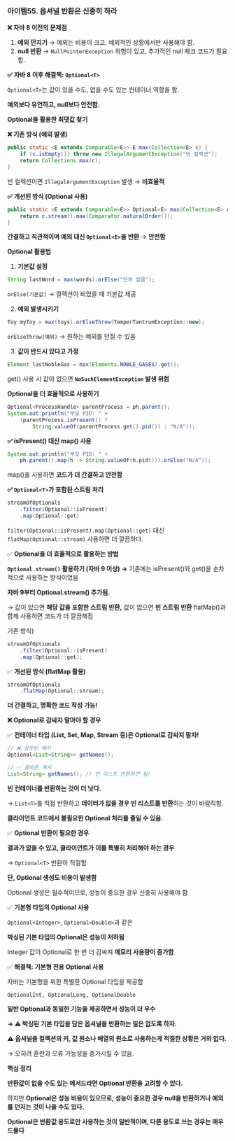 ### 아이템55. 옵셔널 반환은 신중히 하라

**❌ 자바 8 이전의 문제점**

1. **예외 던지기** → 예외는 비용이 크고, 예외적인 상황에서만 사용해야 함.
2. **null 반환** → `NullPointerException` 위험이 있고, 추가적인 null 체크 코드가 필요함.

**✅ 자바 8 이후 해결책: `Optional<T>`**

`Optional<T>`는 값이 있을 수도, 없을 수도 있는 컨테이너 역할을 함.

**예외보다 유연하고, null보다 안전함.**

**Optional을 활용한 최댓값 찾기**

**❌ 기존 방식 (예외 발생)**

```java
public static <E extends Comparable<E>> E max(Collection<E> c) {
    if (c.isEmpty()) throw new IllegalArgumentException("빈 컬렉션");
    return Collections.max(c);
}
```

빈 컬렉션이면 `IllegalArgumentException` 발생 → **비효율적**

**✅ 개선된 방식 (Optional 사용)**

```java
public static <E extends Comparable<E>> Optional<E> max(Collection<E> c) {
    return c.stream().max(Comparator.naturalOrder());
}
```

**간결하고 직관적이며 예외 대신 `Optional<E>`을 반환** → **안전함**

**Optional 활용법**

1. **기본값 설정**

```java
String lastWord = max(words).orElse("단어 없음");
```

`orElse(기본값)` → 컬렉션이 비었을 때 기본값 제공

2. **예외 발생시키기**

```java
Toy myToy = max(toys).orElseThrow(TemperTantrumException::new);
```

`orElseThrow(예외)` → 원하는 예외를 던질 수 있음

3. **값이 반드시 있다고 가정**

```java
Element lastNobleGas = max(Elements.NOBLE_GASES).get();
```

get() 사용 시 값이 없으면 **`NoSuchElementException` 발생 위험**

**Optional을 더 효율적으로 사용하기**

```java
Optional<ProcessHandle> parentProcess = ph.parent();
System.out.println("부모 PID: " + 
    (parentProcess.isPresent() ? 
        String.valueOf(parentProcess.get().pid()) : "N/A"));
```

**✅ isPresent() 대신 map() 사용**

```java
System.out.println("부모 PID: " +
    ph.parent().map(h -> String.valueOf(h.pid())).orElse("N/A"));
```

map()을 사용하면 **코드가 더 간결하고 안전함**

**✅ `Optional<T>`가 포함된 스트림 처리**

```java
streamOfOptionals
    .filter(Optional::isPresent)
    .map(Optional::get)
```

`filter(Optional::isPresent).map(Optional::get)` 대신 `flatMap(Optional::stream)` 사용하면 더 깔끔하다.

✅ **Optional을 더 효율적으로 활용하는 방법**

**`Optional.stream()` 활용하기 (자바 9 이상) →** 기존에는 isPresent()와 get()을 순차적으로 사용하는 방식이었음

**자바 9부터 Optional.stream() 추가됨.**

→ 값이 있으면 **해당 값을 포함한 스트림 반환,** 값이 없으면 **빈 스트림 반환** flatMap()과 함께 사용하면 코드가 더 깔끔해짐

기존 방식)

```java
streamOfOptionals
    .filter(Optional::isPresent)
    .map(Optional::get);
```

✅ **개선된 방식 (flatMap 활용)**

```java
streamOfOptionals
    .flatMap(Optional::stream);
```

**더 간결하고, 명확한 코드 작성 가능!**

**❌ Optional로 감싸지 말아야 할 경우**

✅ **컨테이너 타입 (List, Set, Map, Stream 등)은 Optional로 감싸지 말자!**

```java
// ❌ 잘못된 예시
Optional<List<String>> getNames();

// ✅ 올바른 예시
List<String> getNames(); // 빈 리스트 반환하면 됨!
```

**빈 컨테이너를 반환하는 것이 더 낫다.**

→ `List<T>`를 직접 반환하고 **데이터가 없을 경우 빈 리스트를 반환**하는 것이 바람직함.

**클라이언트 코드에서 불필요한 Optional 처리를 줄일 수 있음.**

✅ **Optional 반환이 필요한 경우**

**결과가 없을 수 있고, 클라이언트가 이를 특별히 처리해야 하는 경우**

→ `Optional<T>` 반환이 적절함

**단, Optional 생성도 비용이 발생함**

Optional 생성은 필수적이므로, 성능이 중요한 경우 신중히 사용해야 함

✅ **기본형 타입의 Optional 사용**

`Optional<Integer>`, `Optional<Double>`과 같은

**박싱된 기본 타입의 Optional은 성능이 저하됨**

Integer 값이 Optional로 한 번 더 감싸져 **메모리 사용량이 증가함**

✅ **해결책: 기본형 전용 Optional 사용**

자바는 기본형을 위한 특별한 Optional 타입을 제공함

`OptionalInt, OptionalLong, OptionalDouble`

**일반 Optional과 동일한 기능을 제공하면서 성능이 더 우수**

**→ ⚠️ 박싱된 기본 타입을 담은 옵셔널을 반환하는 일은 없도록 하자.**

**⚠️ 옵셔널을 컬렉션의 키, 값 원소나 배열의 원소로 사용하는게 적절한 상황은 거의 없다.**

→ 오히려 혼란과 오류 가능성을 증가시킬 수 있음.

**핵심 정리**

**반환값이 없을 수도 있는 메서드라면 Optional 반환을 고려할 수 있다.**

하지만 **Optional은 성능 비용이 있으므로, 성능이 중요한 경우 null을 반환하거나 예외를 던지는 것이 나을 수도 있다.**

**Optional은 반환값 용도로만 사용하는 것이 일반적이며, 다른 용도로 쓰는 경우는 매우 드물다**
